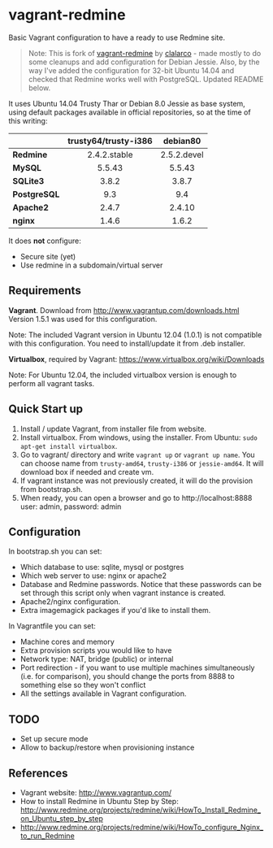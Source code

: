 vagrant-redmine
===============

Basic Vagrant configuration to have a ready to use Redmine site.

>   Note: This is fork of [vagrant-redmine][1] by [clalarco][2] - made mostly to
>   do some cleanups and add configuration for Debian Jessie. Also, by the way
>   I've added the configuration for 32-bit Ubuntu 14.04 and checked that
>   Redmine works well with PostgreSQL. Updated README below.

[1]: <https://github.com/clalarco/vagrant-redmine>

[2]: <https://github.com/clalarco>

It uses Ubuntu 14.04 Trusty Thar or Debian 8.0 Jessie as base system, using
default packages available in official repositories, so at the time of this
writing:

|                | trusty64/trusty-i386 | debian80    |
|:-------------- |:--------------------:|:-----------:|
| **Redmine**    | 2.4.2.stable         | 2.5.2.devel |
| **MySQL**      | 5.5.43               | 5.5.43      |
| **SQLite3**    | 3.8.2                | 3.8.7       |
| **PostgreSQL** | 9.3                  | 9.4         |
| **Apache2**    | 2.4.7                | 2.4.10      |
| **nginx**      | 1.4.6                | 1.6.2       |

It does **not** configure:
- Secure site (yet)
- Use redmine in a subdomain/virtual server


Requirements
------------

**Vagrant**. Download from http://www.vagrantup.com/downloads.html
Version 1.5.1 was used for this configuration.

Note: The included Vagrant version in Ubuntu 12.04 (1.0.1) is not compatible with this configuration. You need to install/update it from .deb installer.

**Virtualbox**, required by Vagrant: https://www.virtualbox.org/wiki/Downloads

Note: For Ubuntu 12.04, the included virtualbox version is enough to perform all vagrant tasks. 


Quick Start up
--------------

1. Install / update Vagrant, from installer file from website.
2. Install virtualbox. From windows, using the installer. From Ubuntu: `sudo apt-get install virtualbox`.
3. Go to vagrant/ directory and write `vagrant up` or `vagrant up name`. You can choose name from `trusty-amd64`, `trusty-i386` or `jessie-amd64`. It will download box if needed and create vm.
4. If vagrant instance was not previously created, it will do the provision from bootstrap.sh.
5. When ready, you can open a browser and go to http://localhost:8888 user: admin, password: admin


Configuration
-------------

In bootstrap.sh you can set:
- Which database to use: sqlite, mysql or postgres
- Which web server to use: nginx or apache2
- Database and Redmine passwords. Notice that these passwords can be set
through this script only when vagrant instance is created.
- Apache2/nginx configuration.
- Extra imagemagick packages if you'd like to install them.


In Vagrantfile you can set:
- Machine cores and memory
- Extra provision scripts you would like to have
- Network type: NAT, bridge (public) or internal
- Port redirection - if you want to use multiple machines simultaneously (i.e. for comparison), you should change the ports from 8888 to something else so they won't conflict
- All the settings available in Vagrant configuration.


TODO
----

- Set up secure mode
- Allow to backup/restore when provisioning instance


References
----------
- Vagrant website: http://www.vagrantup.com/
- How to install Redmine in Ubuntu Step by Step: http://www.redmine.org/projects/redmine/wiki/HowTo_Install_Redmine_on_Ubuntu_step_by_step
- http://www.redmine.org/projects/redmine/wiki/HowTo_configure_Nginx_to_run_Redmine
